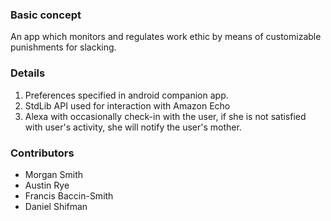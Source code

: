 ### Basic concept
An app which monitors and regulates work ethic by means of customizable punishments for slacking.
### Details
1. Preferences specified in android companion app.
2. StdLib API used for interaction with Amazon Echo
3. Alexa with occasionally check-in with the user, if she is not satisfied with user's activity, she will notify the user's mother. 

### Contributors
* Morgan Smith
* Austin Rye
* Francis Baccin-Smith
* Daniel Shifman
